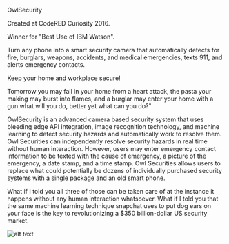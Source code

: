 OwlSecurity

Created at CodeRED Curiosity 2016.

Winner for "Best Use of IBM Watson".



Turn any phone into a smart security camera that automatically detects for fire, burglars, weapons, accidents, and medical emergencies, texts 911, and alerts emergency contacts.

Keep your home and workplace secure!

Tomorrow you may fall in your home from a heart attack, the pasta your making may burst into flames, and a burglar may enter your home with a gun what will you do, better yet what can you do?"

OwlSecurity is an advanced camera based security system that uses bleeding edge API integration, image recognition technology, and machine learning to detect security hazards and automatically work to resolve them. Owl Securities can independently resolve security hazards in real time without human interaction. However, users may enter emergency contact information to be texted with the cause of emergency, a picture of the emergency, a date stamp, and a time stamp. Owl Securities allows users to replace what could potentially be dozens of individually purchased security systems with a single package and an old smart phone.

What if I told you all three of those can be taken care of at the instance it happens without any human interaction whatsoever. What if I told you that the same machine learning technique snapchat uses to put dog ears on your face is the key to revolutionizing a $350 billion-dollar US security market.

![alt text](http://i.imgur.com/0hu72qy.png?1)

